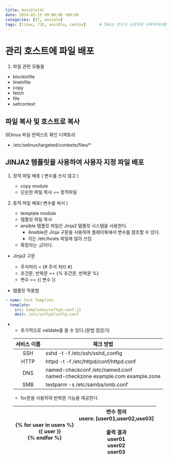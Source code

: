 ```yaml
---
title: Ansible(4)
date: 2024-03-15 09:00:00 +09:00
categories: [IT, ansible]
tags: [linux, 기초, ansible, centos]		# TAG는 반드시 소문자로 이루어져야함!
---
```


# 관리 호스트에 파일 배포
1. 파일 관련 모듈들
- blockinfile
- lineinfile
- copy
- fetch
- file
- sefcontext

## 파일 복사 및 호스트로 복사
SElinux 파일 컨텍스트 확인 디렉토리
- /etc/selinux/targeted/contexts/files/*


## JINJA2 템플릿을 사용하여 사용자 지정 파일 배포

1. 정적 파일 배포 ( 변수를 쓰지 않고 )

    - copy module
    - 단순한 파일 복사 == 정적파일

1. 동적 파일 배포( 변수를 써서 ) 
    
    - template module
    - 템플릿 파일 복사
    - ansible 템플릿 파일은 Jinja2 템플릿 시스템을 사용한다. 
        - Ansible은 Jinja 구문을 사용하여 플레이북에서 변수를 참조할 수 있다. 
        - 이는 /etc/hosts 파일에 많이 쓰임
    - 확장자는 .j2이다.

- Jinja2 구문
    - 주석처리 = {# 주석 처리 #}
    - 조건문, 반복문 == {% 조건문, 반복문 %}
    - 변수 == {{ 변수 }}

- 템플릿 적용법

```yml
- name: Test Template
  template:
    src: templates/vsftpd.conf.j2
    dest: /etc/vsftpd/vsftp.conf
```
- 
    - 추가적으로 validate를 쓸 수 있다.(문법 점검기)
    
    |서비스 이름|체크 방법|
    |:----------:|--------|
    |SSH|sshd -t -f /etc/ssh/sshd_config|
    |HTTP|httpd -t -f /etc/httpd/conf/httpd.conf|
    |DNS|named-checkconf /etc/named.conf <br> named-checkzone example.com example.zone|
    |SMB|testparm -s /etc/samba/smb.conf|

    - for문을 사용하여 반복문 기능을 제공한다.
    
    |{% for user in users %}<br>　　{{ user }}<br>{% endfor %}|변수 정의<br>users: [user01,user02,use03]<br><br>출력 결과<br>user01<br>user02<br>user03|
    |---|---|

